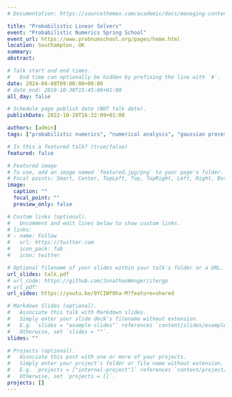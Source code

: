 ```yaml
---
# Documentation: https://sourcethemes.com/academic/docs/managing-content/

title: "Probabilistic Linear Solvers"
event: "Probabilistic Numerics Spring School"
event_url: https://www.probnumschool.org/pages/home.html
location: Southampton, UK
summary:
abstract:

# Talk start and end times.
#   End time can optionally be hidden by prefixing the line with `#`.
date: 2024-04-08T09:00:00+00:00
# date_end: 2019-10-30T15:45:00+01:00
all_day: false

# Schedule page publish date (NOT talk date).
publishDate: 2022-10-20T16:32:09+01:00

authors: [admin]
tags: ["probabilistic numerics", "numerical analysis", "gaussian processes"]

# Is this a featured talk? (true/false)
featured: false

# Featured image
# To use, add an image named `featured.jpg/png` to your page's folder.
# Focal points: Smart, Center, TopLeft, Top, TopRight, Left, Right, BottomLeft, Bottom, BottomRight.
image:
  caption: ""
  focal_point: ""
  preview_only: false

# Custom links (optional).
#   Uncomment and edit lines below to show custom links.
# links:
# - name: Follow
#   url: https://twitter.com
#   icon_pack: fab
#   icon: twitter

# Optional filename of your slides within your talk's folder or a URL.
url_slides: talk.pdf
# url_code: https://github.com/JonathanWenger/itergp
# url_pdf:
url_video: https://youtu.be/9YCIWfOha-M?feature=shared

# Markdown Slides (optional).
#   Associate this talk with Markdown slides.
#   Simply enter your slide deck's filename without extension.
#   E.g. `slides = "example-slides"` references `content/slides/example-slides.md`.
#   Otherwise, set `slides = ""`.
slides: ""

# Projects (optional).
#   Associate this post with one or more of your projects.
#   Simply enter your project's folder or file name without extension.
#   E.g. `projects = ["internal-project"]` references `content/project/deep-learning/index.md`.
#   Otherwise, set `projects = []`.
projects: []
---
```

